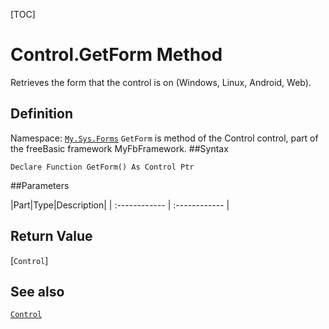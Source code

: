 [TOC]
# Control.GetForm Method
Retrieves the form that the control is on (Windows, Linux, Android, Web).
## Definition
Namespace: [`My.Sys.Forms`](My.Sys.Forms.md)
`GetForm` is method of the Control control, part of the freeBasic framework MyFbFramework.
##Syntax
```freeBasic
Declare Function GetForm() As Control Ptr
```

##Parameters

|Part|Type|Description|
| :------------ | :------------ |

## Return Value
[`Control`]
## See also
[`Control`](Control.md)
